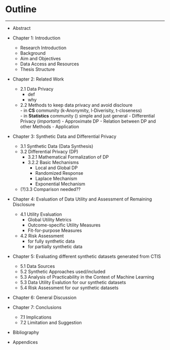 # Outline
****

- Abstract
  
- Chapter 1: Introduction
    - Research Introduction
    - Background
    - Aim and Objectives
    - Data Access and Resources
    - Thesis Structure

- Chapter 2: Related Work
    - 2.1 Data Privacy
        - def
        - why
    - 2.2 Methods to keep data privacy and avoid discloure\
            - in __CS__ community (k-Anonymity, l-Diverisity, t-closeness)\
            - in __Statistics__ community () simple and just general
            - Differential Privacy (*important*)
                - Approximate DP
                - Relation between DP and other Methods
                - Application
  
- Chapter 3: Synthetic Data and Differential Privacy
    - 3.1 Synthetic Data (Data Synthesis)
    - 3.2 Differential Privacy (DP)
        - 3.2.1 Mathematical Formalization of DP
        - 3.2.2 Basic Mechanisms
            - Local and Global DP
            - Randomized Response
            - Laplace Mechanism
            - Exponential Mechanism
    - (?)3.3 Comparison needed??
  
- Chapter 4: Evaluation of Data Utility and Assessment of Remaining Disclosure
    - 4.1 Utility Evaluation
        - Global Utility Metrics
        - Outcome-specific Utility Measures
        - Fit-for-purpose Measures
    - 4.2 Risk Assessment
        - for fully synthetic data
        - for partially synthetic data


- Chapter 5: Evaluating different synthetic datasets generated from CTIS
    - 5.1 Data Sources
    - 5.2 Synthetic Approaches used/included
    - 5.3 Analysis of Practicability in the Context of Machine Learning
    - 5.3 Data Utility Evalution for our synthetic datasets
    - 5.4 Risk Assessment for our synthetic datasets

- Chapter 6: General Discussion
- Chapter 7: Conclusions
    - 7.1 Implications
    - 7.2 Limitation and Suggestion

- Bibliography
  
- Appendices

